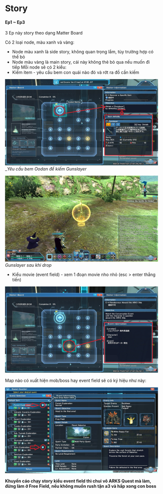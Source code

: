 # Story
#### Ep1 ~ Ep3
3 Ep này story theo dạng Matter Board

Có 2 loại node, màu xanh và vàng:
* Node màu xanh là side story, không quan trọng lắm, tùy trường hợp có thể bỏ
* Node màu vàng là main story, cái này không thẻ bỏ qua nếu muốn đi tiếp
Mỗi node sẽ có 2 kiểu:
* Kiếm item - yêu cầu bem con quái nào đó và rớt ra đồ cần kiếm

![](../../data/other/story/ep1-3-0001.jpg)
__Yêu cầu bem Oodan để kiếm Gunslayer_

![](../../data/other/story/ep1-3-0001-5.jpg)
_Gunslayer sau khi drop_

* Kiểu movie (event field) - xem 1 đoạn movie nho nhỏ (esc > enter thẳng tiến)

![](../../data/other/story/ep1-3-0002.jpg)

Map nào có xuất hiện mob/boss hay event field sẽ có ký hiệu như này:

![](../../data/other/story/ep1-3-0003.jpg)

**Khuyến cáo chạy story kiểu event field thì chui vô ARKS Quest mà làm, đừng làm ở Free Field, nếu không muốn rush tận a3 và hấp xong con boss**
